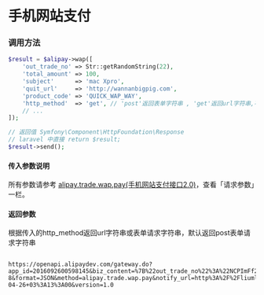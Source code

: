 # 手机网站支付

### 调用方法

```php
$result = $alipay->wap([
    'out_trade_no' => Str::getRandomString(22),
    'total_amount' => 100,
    'subject'      => 'mac Xpro',
    'quit_url'     => 'http://wannanbigpig.com',
    'product_code' => 'QUICK_WAP_WAY',
    'http_method'  => 'get', // 'post'返回表单字符串 , 'get'返回url字符串,不传默认 post 返回表单字符串。
    // ...
]);

// 返回值 Symfony\Component\HttpFoundation\Response
// laravel 中直接 return $result;
$result->send();
```

#### 传入参数说明

所有参数请参考 [alipay.trade.wap.pay\(手机网站支付接口2.0\)](https://docs.open.alipay.com/api_1/alipay.trade.wap.pay/)，查看「请求参数」一栏。

#### 返回参数

根据传入的http_method返回url字符串或表单请求字符串，默认返回post表单请求字符串

```text

https://openapi.alipaydev.com/gateway.do?app_id=2016092600598145&biz_content=%7B%22out_trade_no%22%3A%22NCPImFf2RHSsxrzOVpGK9o%22%2C%22total_amount%22%3A100%2C%22subject%22%3A%22mac+Xpro%22%2C%22quit_url%22%3A%22http%3A%5C%2F%5C%2Fwannanbigpig.com%22%2C%22product_code%22%3A%22QUICK_WAP_WAY%22%7D&charset=utf-8&format=JSON&method=alipay.trade.wap.pay&notify_url=http%3A%2F%2Fliuml.com%2Fnotify.php&return_url=http%3A%2F%2Fliuml.com%2Freturn.php&sign=G5mvczfr5b1AmuZCl2Dg0AK55IhMg8zlFzl9b%2FTXT4e3oC9ZpA1DGLlA4NWYEtMGuX%2ByAmTWyuqPZfDcJMNIcFt%2BSMpJkdiwLkJ3f1lgSrH0VYmg1%2B8sOwn8IVcOPdItgeEv0KXfs%2FCrK6QmrbUGl3ttF7Khj5c1HY0KYfAdh5aEz4ViVkMA4ZhMab7G3M5JYe3JWEkSplhemWD%2BoL8qgdfVOLjOPlTRyyiAHbqNderuwFdcWDr6jlbfctCE2DpRBpDq%2BKR%2B67chxsNkHUgK0OJ23LkVpIiF1dBwWYVA97xEoA4ehoIaNy49rCwaCJrstP%2F2FpfKnNwCLrG8DCffrw%3D%3D&sign_type=RSA2&timestamp=2019-04-26+03%3A13%3A00&version=1.0
```

